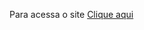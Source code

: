 Para acessa o site 
 <a href="https://rosanaarioza.github.io/Desafio012/" target="_blank">Clique aqui</a>
 